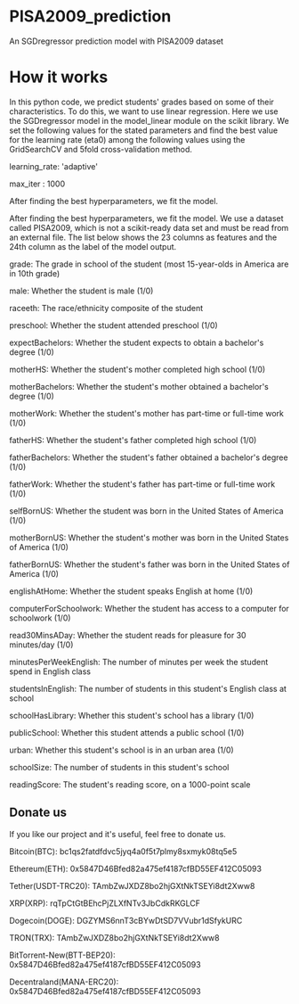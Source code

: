 # PISA2009_prediction

An SGDregressor prediction model with PISA2009 dataset

# How it works

In this python code, we predict students' grades based on some of their characteristics. To do this, we want to use linear regression. Here we use the SGDregressor 
model in the model_linear module on the scikit library. We set the following values for the stated parameters and find the best value for the learning rate (eta0) 
among the following values using the GridSearchCV and 5fold cross-validation method. 

learning_rate: 'adaptive' 

max_iter : 1000

After finding the best hyperparameters, we fit the model.

After finding the best hyperparameters, we fit the model. We use a dataset called PISA2009, which is not a scikit-ready data set and must be read from an external file. The list below shows the 23 columns as features and the 24th column as the label of the model output.

grade: The grade in school of the student (most 15-year-olds in America are in 10th grade)

male: Whether the student is male (1/0)

raceeth: The race/ethnicity composite of the student

preschool: Whether the student attended preschool (1/0)

expectBachelors: Whether the student expects to obtain a bachelor's degree (1/0)

motherHS: Whether the student's mother completed high school (1/0)

motherBachelors: Whether the student's mother obtained a bachelor's degree (1/0)

motherWork: Whether the student's mother has part-time or full-time work (1/0)

fatherHS: Whether the student's father completed high school (1/0)

fatherBachelors: Whether the student's father obtained a bachelor's degree (1/0)

fatherWork: Whether the student's father has part-time or full-time work (1/0)

selfBornUS: Whether the student was born in the United States of America (1/0)

motherBornUS: Whether the student's mother was born in the United States of America (1/0)

fatherBornUS: Whether the student's father was born in the United States of America (1/0)

englishAtHome: Whether the student speaks English at home (1/0)

computerForSchoolwork: Whether the student has access to a computer for schoolwork (1/0)

read30MinsADay: Whether the student reads for pleasure for 30 minutes/day (1/0)

minutesPerWeekEnglish: The number of minutes per week the student spend in English class

studentsInEnglish: The number of students in this student's English class at school

schoolHasLibrary: Whether this student's school has a library (1/0)

publicSchool: Whether this student attends a public school (1/0)

urban: Whether this student's school is in an urban area (1/0)

schoolSize: The number of students in this student's school

readingScore: The student's reading score, on a 1000-point scale


## Donate us
If you like our project and it's useful, feel free to donate us.

Bitcoin(BTC): bc1qs2fatdfdvc5jyq4a0f5t7plmy8sxmyk08tq5e5

Ethereum(ETH): 0x5847D46Bfed82a475ef4187cfBD55EF412C05093

Tether(USDT-TRC20): TAmbZwJXDZ8bo2hjGXtNkTSEYi8dt2Xww8

XRP(XRP): rqTpCtGtBEhcPjZLXfNTv3JbCdkRKGLCF

Dogecoin(DOGE): DGZYMS6nnT3cBYwDtSD7VVubr1dSfykURC

TRON(TRX): TAmbZwJXDZ8bo2hjGXtNkTSEYi8dt2Xww8

BitTorrent-New(BTT-BEP20): 0x5847D46Bfed82a475ef4187cfBD55EF412C05093

Decentraland(MANA-ERC20): 0x5847D46Bfed82a475ef4187cfBD55EF412C05093

